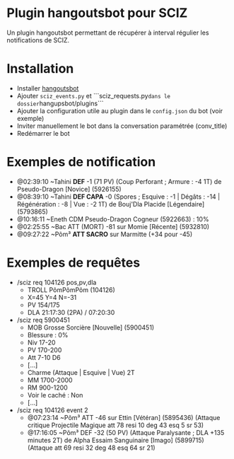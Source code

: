 # Plugin hangoutsbot pour SCIZ

Un plugin hangoutsbot permettant de récupérer à interval régulier les notifications de SCIZ.
 
# Installation

  * Installer [hangoutsbot](https://github.com/hangoutsbot/hangoutsbot/blob/master/INSTALL.md)
  * Ajouter ```sciz_events.py``` et ̀ ``sciz_requests.py``` dans le dossier ```hangupsbot/plugins```
  * Ajouter la configuration utile au plugin dans le ```config.json``` du bot (voir exemple)
  * Inviter manuellement le bot dans la conversation paramétrée (conv_title)
  * Redémarrer le bot

# Exemples de notification
  * @02:39:10 ~Tahini <b>DEF</b> -1 (71 PV) (Coup Perforant ; Armure : -4 1T) de Pseudo-Dragon [Novice] (5926155)
  * @08:39:10 ~Tahini <b>DEF CAPA</b> -0 (Spores ; Esquive : -1 | Dégâts : -14 | Régénération : -8 | Vue : -2 1T) de Bouj'Dla Placide [Légendaire] (5793865)
  * @10:16:11 ~Eneth CDM Pseudo-Dragon Cogneur (5922663) : 10%
  * @02:25:55 ~Bac ATT (MORT) -81 sur Momie [Récente] (5932810)
  * @09:27:22 ~Põm³ <b>ATT SACRO</b> sur Marmitte (+34 pour -45)
  
# Exemples de requêtes
  * /sciz req 104126 pos,pv,dla
    * TROLL PõmPõmPõm (104126)
    * X=45 Y=4 N=-31
    * PV 154/175
    * DLA 21:17:30 (2PA) / 07:20:30 
  * /sciz req 5900451
    * MOB Grosse Sorcière [Nouvelle] (5900451)
    * Blessure : 0%
    * Niv 17-20
    * PV 170-200
    * Att 7-10 D6
    * [...]
    * Charme (Attaque | Esquive | Vue) 2T
    * MM 1700-2000
    * RM 900-1200
    * Voir le caché : Non
    * [...]
  * /sciz req 104126 event 2
    * @07:23:14 ~Põm³ ATT -46 sur Ettin [Vétéran] (5895436) (Attaque critique Projectile Magique att 78 resi 10 deg 43 esq 5 sr 53)
    * @17:16:05 ~Põm³ DEF -32 (50 PV) (Attaque Paralysante ; DLA +135 minutes 2T) de Alpha Essaim Sanguinaire [Imago] (5899715) (Attaque att 69 resi 32 deg 48 esq 64 sr 21)
